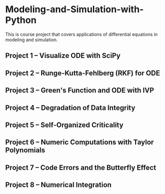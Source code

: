 # Modeling-and-Simulation-with-Python
This is course project that covers applications of differential equations in modeling and simulation.

## Project 1 – Visualize ODE with SciPy
## Project 2 – Runge-Kutta-Fehlberg (RKF) for ODE
## Project 3 – Green's Function and ODE with IVP
## Project 4 – Degradation of Data Integrity
## Project 5 – Self-Organized Criticality
## Project 6 – Numeric Computations with Taylor Polynomials
## Project 7 – Code Errors and the Butterfly Effect
## Project 8 – Numerical Integration
